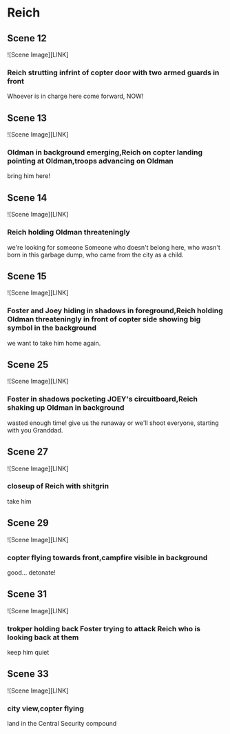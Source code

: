 # Reich

## Scene 12

![Scene Image][LINK]

### Reich strutting infrint of copter door with two armed guards in front

Whoever is in charge here come forward, NOW!

## Scene 13

![Scene Image][LINK]

### Oldman in background emerging,Reich on copter landing pointing at Oldman,troops advancing on Oldman

bring him here!

## Scene 14

![Scene Image][LINK]

### Reich holding Oldman threateningly

we're looking for someone Someone who doesn't belong here, who wasn't born in this garbage dump, who came from the city as a child.

## Scene 15

![Scene Image][LINK]

### Foster and Joey hiding in shadows in foreground,Reich holding Oldman threateningly in front of copter side showing big symbol in the background

we want to take him home again.

## Scene 25

![Scene Image][LINK]

### Foster in shadows pocketing JOEY's circuitboard,Reich shaking up Oldman in background

wasted enough time! give us the runaway or we'll shoot everyone, starting with you Granddad.

## Scene 27

![Scene Image][LINK]

### closeup of Reich with shitgrin

take him

## Scene 29

![Scene Image][LINK]

### copter flying towards front,campfire visible in background

good... detonate!

## Scene 31

![Scene Image][LINK]

### trokper holding back Foster trying to attack Reich who is looking back at them

keep him quiet

## Scene 33

![Scene Image][LINK]

### city view,copter flying

land in the Central Security compound
